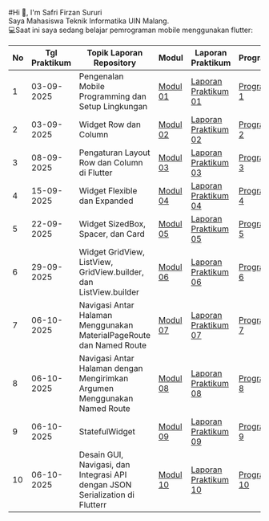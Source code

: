 #Hi 👋, I'm Safri Firzan Sururi <br>
Saya Mahasiswa Teknik Informatika UIN Malang. <br>
💻Saat ini saya sedang belajar pemrograman mobile menggunakan flutter:<br>

| No | Tgl Praktikum | Topik Laporan Repository | Modul | Laporan Praktikum | Program |
|----|---------------|---------------------------|-------|-------------------|---------|
| 1  | 03-09-2025    | Pengenalan Mobile Programming dan Setup Lingkungan | [Modul 01](https://docs.google.com/document/d/1mYADZbL-mOnSaf9VDGKerLok3FQlB5eL/edit?usp=sharing&ouid=112427662690283637623&rtpof=true&sd=true) | [Laporan Praktikum 01](./Modul_1_240605110084_Safri%20Firzan%20Sururi%20Kelas%20B.pdf) | [Program 1](https://github.com/Firzan-code/Mat-Mobile-P1) |
| 2  | 03-09-2025    | Widget Row dan Column | [Modul 02](https://docs.google.com/document/d/1rWmtyPyUylxFf3PsPxbGAbPrBiLmRALM/edit?usp=sharing&ouid=112427662690283637623&rtpof=true&sd=true) | [Laporan Praktikum 02](./Modul_2_240605110084_Safri%20Firzan%20Sururi%20Kelas%20B.pdf) | [Program 2](https://github.com/Firzan-code/Mat-Mobile-P2) |
| 3  | 08-09-2025    | Pengaturan Layout Row dan Column di Flutter | [Modul 03](https://drive.google.com/file/d/1Arn60gjYy76CB_ykY7LhqSmkHXG6Ohed/view?usp=sharing) | [Laporan Praktikum 03](./Modul_3_240605110084_Safri%20Firzan%20Sururi%20Kelas%20B.pdf) | [Program 3](https://github.com/Firzan-code/Mat-Mobile-P2) |
| 4  | 15-09-2025    | Widget Flexible dan Expanded | [Modul 04](https://drive.google.com/file/d/1h9f-Pcixmdh56HSGVCTshxvdYcmu_9GZ/view?usp=sharing) | [Laporan Praktikum 04](./Modul_4_240605110084_Safri%20Firzan%20Sururi%20Kelas%20B.pdf) | [Program 4](https://github.com/Firzan-code/Mat-Mobile-P2) |
| 5  | 22-09-2025    | Widget SizedBox, Spacer, dan Card | [Modul 05](https://drive.google.com/file/d/1zva2DsPrOYdQggNHL1dF71ZmM9SoilD1/view?usp=sharing) | [Laporan Praktikum 05](./Modul_5_240605110084_Safri%20Firzan%20Sururi%20Kelas%20B.pdf) | [Program 5](https://github.com/Firzan-code/Mat-Mobile-P2) |
| 6  | 29-09-2025    | Widget GridView, ListView, GridView.builder, dan ListView.builder | [Modul 06](https://drive.google.com/file/d/1sTuyrx3Qj04-qAzsPV0mzJJdYwTe8x_l/view?usp=sharing) | [Laporan Praktikum 06](./Modul_6_240605110084_Safri%20Firzan%20Sururi%20Kelas%20B.pdf) | [Program 6](https://github.com/Firzan-code/Mat-Mobile-P2) |
| 7  | 06-10-2025    | Navigasi Antar Halaman Menggunakan MaterialPageRoute dan Named Route | [Modul 07](https://drive.google.com/file/d/1KnI3W7NOU9FIpGIL8tcHtElvZhPt37L-/view?usp=sharing) | [Laporan Praktikum 07](./Modul_7_240605110084_Safri%20Firzan%20Sururi%20Kelas%20B.pdf) | [Program 7](https://github.com/Firzan-code/Mat-Mobile-P2) |
| 8  | 06-10-2025    | Navigasi Antar Halaman dengan Mengirimkan Argumen Menggunakan Named Route | [Modul 08](https://drive.google.com/file/d/1Nft-wu3o3i3LFqtxuz7itPMcynAPQV2C/view?usp=sharing) | [Laporan Praktikum 08](./Modul_8_240605110084_Safri%20Firzan%20Sururi%20Kelas%20B.pdf) | [Program 8](https://github.com/Firzan-code/Mat-Mobile-P2) |
| 9  | 06-10-2025    | StatefulWidget | [Modul 09](https://drive.google.com/file/d/1Nft-wu3o3i3LFqtxuz7itPMcynAPQV2C/view?usp=sharing) | [Laporan Praktikum 09](./Modul_9_240605110084_Safri%20Firzan%20Sururi%20Kelas%20B.pdf) | [Program 9](https://github.com/Firzan-code/Mat-Mobile-P2) |
| 10  | 06-10-2025   | Desain GUI, Navigasi, dan Integrasi API dengan JSON Serialization di Flutterr | [Modul 10](https://docs.google.com/document/d/1rWmtyPyUylxFf3PsPxbGAbPrBiLmRALM/edit?usp=sharing&ouid=112427662690283637623&rtpof=true&sd=true) | [Laporan Praktikum 10](./Modul_2_240605110084_Safri%20Firzan%20Sururi%20Kelas%20B.pdf) | [Program 10](https://github.com/Firzan-code/Mat-Mobile-P2) |


